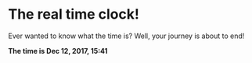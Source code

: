 # The real time clock!

Ever wanted to know what the time is? Well, your journey is about to end!

**The time is Dec 12, 2017, 15:41**